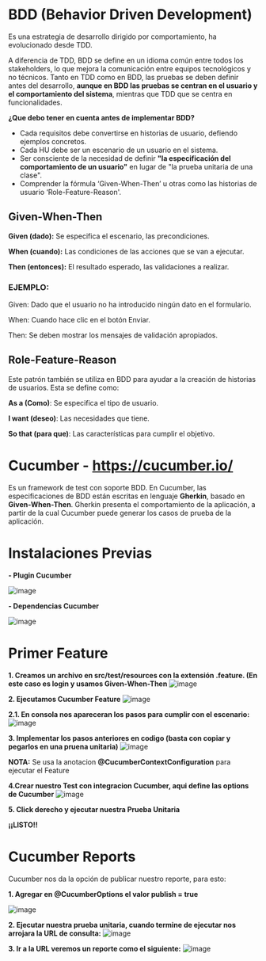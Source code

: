 # BDD (Behavior Driven Development)
Es una estrategia de desarrollo dirigido por comportamiento, ha evolucionado desde TDD.

A diferencia de TDD, BDD se define en un idioma común entre todos los stakeholders, lo que mejora la comunicación entre equipos tecnológicos y no técnicos. Tanto en TDD como en BDD, las pruebas se deben definir antes del desarrollo, **aunque en BDD las pruebas se centran en el usuario y el comportamiento del sistema**, mientras que TDD que se centra en funcionalidades.

**¿Que debo tener en cuenta antes de implementar BDD?**
- Cada requisitos debe convertirse en historias de usuario, defiendo ejemplos concretos.
- Cada HU debe ser un escenario de un usuario en el sistema.
- Ser consciente de la necesidad de definir **"la especificación del comportamiento de un usuario"** en lugar de "la prueba unitaria de una clase".
- Comprender la fórmula ‘Given-When-Then’ u otras como las historias de usuario ‘Role-Feature-Reason'.

## Given-When-Then

**Given (dado):** Se especifica el escenario, las precondiciones.

**When (cuando):** Las condiciones de las acciones que se van a ejecutar.

**Then (entonces):** El resultado esperado, las validaciones a realizar.

### EJEMPLO:

Given: Dado que el usuario no ha introducido ningún dato en el formulario.

When: Cuando hace clic en el botón Enviar.

Then: Se deben mostrar los mensajes de validación apropiados.

## Role-Feature-Reason
Este patrón también se utiliza en BDD para ayudar a la creación de historias de usuarios. 
Esta se define como:

**As a (Como)**: Se especifica el tipo de usuario.

**I want (deseo)**: Las necesidades que tiene.

**So that (para que)**: Las características para cumplir el objetivo.


# Cucumber - https://cucumber.io/

Es un framework de test con soporte BDD. En Cucumber, las especificaciones de BDD están escritas en lenguaje **Gherkin**, basado en **Given-When-Then**. 
Gherkin presenta el comportamiento de la aplicación, a partir de la cual Cucumber puede generar los casos de prueba de la aplicación.

# Instalaciones Previas

**- Plugin Cucumber**

![image](https://user-images.githubusercontent.com/35055898/131171581-b7225fea-64b4-4fc2-a88d-0971091db0f6.png)

**- Dependencias Cucumber**

![image](https://user-images.githubusercontent.com/35055898/131171792-b884ba67-2131-4ff0-814d-a3cbed0ec468.png)


# Primer Feature
**1. Creamos un archivo en src/test/resources con la extensión .feature. (En este caso es login y usamos Given-When-Then**
![image](https://user-images.githubusercontent.com/35055898/131172078-18093a95-356f-44e1-904a-39c4c12cdd76.png)

**2. Ejecutamos Cucumber Feature**
![image](https://user-images.githubusercontent.com/35055898/131172371-228bcd33-d99e-4df4-9362-f31d9318c137.png)

**2.1. En consola nos apareceran los pasos para cumplir con el escenario:**
![image](https://user-images.githubusercontent.com/35055898/131172622-b7720a70-0a89-4930-b054-78d5b1eaa29f.png)

**3. Implementar los pasos anteriores en codigo (basta con copiar y pegarlos en una pruena unitaria)**
![image](https://user-images.githubusercontent.com/35055898/131173161-d0e9c9d7-22d3-4cab-b304-988666f37b9a.png)

**NOTA:** Se usa la anotacion **@CucumberContextConfiguration** para ejecutar el Feature

**4.Crear nuestro Test con integracion Cucumber, aqui define las options de Cucumber**
![image](https://user-images.githubusercontent.com/35055898/131173961-7052835c-5f15-47d2-adb9-2b91999b8c4d.png)

**5. Click derecho y ejecutar nuestra Prueba Unitaria**

**¡¡LISTO!!**

# Cucumber Reports
Cucumber nos da la opción de publicar nuestro reporte, para esto:

**1. Agregar en @CucumberOptions el valor publish = true**

![image](https://user-images.githubusercontent.com/35055898/131182221-8ec50092-7df6-41e9-ac12-2b767d1ddda7.png)

**2. Ejecutar nuestra prueba unitaria, cuando termine de ejecutar nos arrojara la URL de consulta:**
![image](https://user-images.githubusercontent.com/35055898/131182284-4c6ffd16-f21f-4714-8fe3-4f3cd39d750f.png)

**3. Ir a la URL veremos un reporte como el siguiente:**
![image](https://user-images.githubusercontent.com/35055898/131182364-4a29ae90-8f2a-4159-9547-b706cfb5da93.png)


